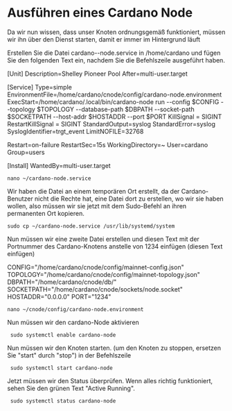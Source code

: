 # Ausführen eines Cardano Node

Da wir nun wissen, dass unser Knoten ordnungsgemäß funktioniert, müssen wir ihn über den Dienst starten, damit er immer im Hintergrund läuft

Erstellen Sie die Datei cardano--node.service in /home/cardano und fügen Sie den folgenden Text ein, nachdem Sie die Befehlszeile ausgeführt haben.

\[Unit\] Description=Shelley Pioneer Pool After=multi-user.target

\[Service\] Type=simple EnvironmentFile=/home/cardano/cnode/config/cardano-node.environment ExecStart=/home/cardano/.local/bin/cardano-node run --config $CONFIG --topology $TOPOLOGY --database-path $DBPATH --socket-path $SOCKETPATH --host-addr $HOSTADDR --port $PORT KillSignal = SIGINT RestartKillSignal = SIGINT StandardOutput=syslog StandardError=syslog SyslogIdentifier=trgt\_event LimitNOFILE=32768

Restart=on-failure RestartSec=15s WorkingDirectory=~ User=cardano Group=users

\[Install\] WantedBy=multi-user.target

```text
nano ~/cardano-node.service
```



Wir haben die Datei an einem temporären Ort erstellt, da der Cardano-Benutzer nicht die Rechte hat, eine Datei dort zu erstellen, wo wir sie haben wollen, also müssen wir sie jetzt mit dem Sudo-Befehl an ihren permanenten Ort kopieren.

```text
sudo cp ~/cardano-node.service /usr/lib/systemd/system
```

Nun müssen wir eine zweite Datei erstellen und diesen Text mit der Portnummer des Cardano-Knotens anstelle von 1234 einfügen \(diesen Text einfügen\)

CONFIG="/home/cardano/cnode/config/mainnet-config.json" TOPOLOGY="/home/cardano/cnode/config/mainnet-topology.json" DBPATH="/home/cardano/cnode/db/" SOCKETPATH="/home/cardano/cnode/sockets/node.socket" HOSTADDR="0.0.0.0" PORT="1234"

```text
nano ~/cnode/config/cardano-node.environment
```

Nun müssen wir den cardano-Node aktivieren

```text
 sudo systemctl enable cardano-node
```

Nun müssen wir den Knoten starten. \(um den Knoten zu stoppen, ersetzen Sie "start" durch "stop"\) in der Befehlszeile

```text
 sudo systemctl start cardano-node
```

Jetzt müssen wir den Status überprüfen. Wenn alles richtig funktioniert, sehen Sie den grünen Text "Active Running".

```text
 sudo systemctl status cardano-node
```



